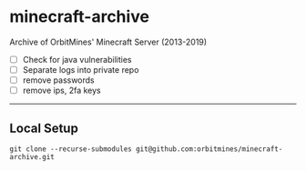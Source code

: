 # minecraft-archive
Archive of OrbitMines' Minecraft Server (2013-2019)

- [ ] Check for java vulnerabilities
- [ ] Separate logs into private repo
- [ ] remove passwords
- [ ] remove ips, 2fa keys

---

## Local Setup

```git clone --recurse-submodules git@github.com:orbitmines/minecraft-archive.git```